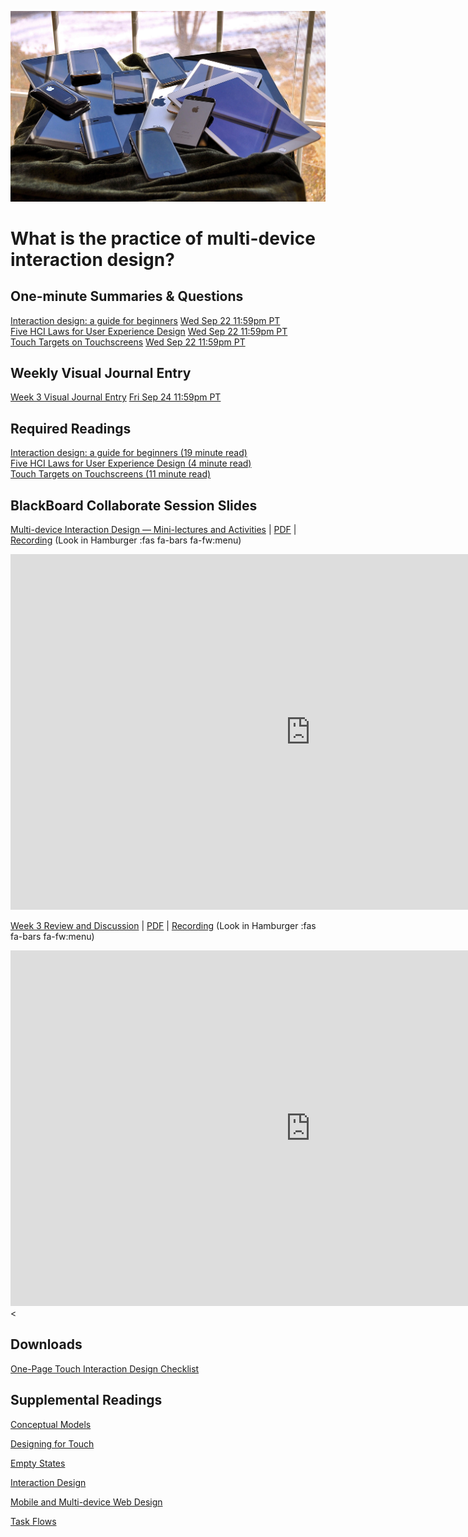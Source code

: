 ![Multiple Mobile Devices](assets/images/16230041026_d438eb2482_k.jpg ':class=banner-image')

# What is the practice of multi-device interaction design?

## One-minute Summaries & Questions
[Interaction design: a guide for beginners](https://canvas.sfu.ca/courses/64326/assignments/662753) <span class='badge'> [Wed Sep 22 11:59pm PT](https://www.timeanddate.com/worldclock/fixedtime.html?msg=One-minute+Summaries+for+Week+3+Due+Date&iso=20210922T235900&p1=256)</span>     
[Five HCI Laws for User Experience Design](https://canvas.sfu.ca/courses/64326/assignments/662754) <span class='badge'> [Wed Sep 22 11:59pm PT](https://www.timeanddate.com/worldclock/fixedtime.html?msg=One-minute+Summaries+for+Week+3+Due+Date&iso=20210922T235900&p1=256)</span>   
[Touch Targets on Touchscreens](https://canvas.sfu.ca/courses/64326/assignments/662749) <span class='badge'> [Wed Sep 22 11:59pm PT](https://www.timeanddate.com/worldclock/fixedtime.html?msg=One-minute+Summaries+for+Week+3+Due+Date&iso=20210922T235900&p1=256)</span>   

## Weekly Visual Journal Entry
[Week 3 Visual Journal Entry](https://canvas.sfu.ca/courses/64326/assignments/662768) <span class='badge'> [Fri Sep 24 11:59pm PT](https://www.timeanddate.com/worldclock/fixedtime.html?msg=CMPT-363+Week+3+Visual+Journal+Entry+Due+Date&iso=20210924T235900)</span>  

## Required Readings  
[Interaction design: a guide for beginners (19 minute read)](https://uxplanet.org/interaction-design-a-guide-for-beginners-32ff2364b53f)  
[Five HCI Laws for User Experience Design (4 minute read)](https://measuringu.com/hci-laws/)  
[Touch Targets on Touchscreens (11 minute read)](https://www.nngroup.com/articles/touch-target-size/)   

## BlackBoard Collaborate Session Slides
[Multi-device Interaction Design — Mini-lectures and Activities](https://docs.google.com/presentation/d/e/2PACX-1vR_tHC0_iQroPO-od2neB1MFHFBakQcxkf5O4qr0r0L-nCqGH1kLU2q3vdOyo9yS30iCzuuu6n0VKfd/pub?start=false&loop=false&delayms=3000) | [PDF](https://canvas.sfu.ca/courses/64326/files/folder/Downloads/Slides%20PDFs/Review%20and%20Discussion/Week-03) | [Recording](https://canvas.sfu.ca/courses/64326/external_tools/3544) (Look in Hamburger :fas fa-bars fa-fw:menu)

<div class="video-container-16by9"><iframe src="https://docs.google.com/presentation/d/e/2PACX-1vR_tHC0_iQroPO-od2neB1MFHFBakQcxkf5O4qr0r0L-nCqGH1kLU2q3vdOyo9yS30iCzuuu6n0VKfd/embed?start=false&loop=false&delayms=3000" frameborder="0" width="960" height="569" allowfullscreen="true" mozallowfullscreen="true" webkitallowfullscreen="true"></iframe></div>

[Week 3 Review and Discussion](https://docs.google.com/presentation/d/e/2PACX-1vR2tctRzLAnMwiuUkopOcUx8MN26BDJmpOob-rXMukANBMHmhVmmFU4Ssp2IrNpKbxxkhJN0biubGB_/pub?start=false&loop=false&delayms=3000) | [PDF](https://canvas.sfu.ca/courses/64326/files/folder/Downloads/Slides%20PDFs/Review%20and%20Discussion/Week-03) | [Recording](https://canvas.sfu.ca/courses/64326/external_tools/3544) (Look in Hamburger :fas fa-bars fa-fw:menu)

<div class="video-container-16by9"><iframe src="https://docs.google.com/presentation/d/e/2PACX-1vRdfDDdBLFcwOJ4qUNWlGzyffy8qmRVZ32nsNwjT_Y2RjaBiFskNiVZKyTEWODwQqU1A1G85HAG9PaL/embed?start=false&loop=false&delayms=3000" frameborder="0" width="960" height="569" allowfullscreen="true" mozallowfullscreen="true" webkitallowfullscreen="true"></iframe><</div>

## Downloads
[One-Page Touch Interaction Design Checklist](https://canvas.sfu.ca/courses/64326/files/folder/Downloads/Touch%20Interaction%20Checklist)  

## Supplemental Readings

[Conceptual Models](ux-techniques-guide/04.how-to-bridge-the-gap-between-the-problem-space-and-design-space/conceptual-models.md ':include')

[Designing for Touch](ux-techniques-guide/02.what-is-the-practice-of-multidevice-interaction-design/designing-for-touch.md ':include')

[Empty States](ux-techniques-guide/02.what-is-the-practice-of-multidevice-interaction-design/empty-states.md ':include')

[Interaction Design](ux-techniques-guide/02.what-is-the-practice-of-multidevice-interaction-design/interaction-design.md ':include')

[Mobile and Multi-device Web Design](ux-techniques-guide/02.what-is-the-practice-of-multidevice-interaction-design/mobile-and-multidevice-web-design.md ':include')

[Task Flows](ux-techniques-guide/02.what-is-the-practice-of-multidevice-interaction-design/task-flows.md ':include')

